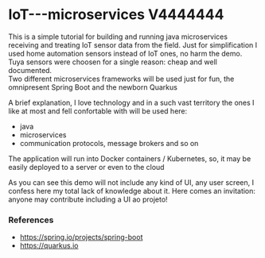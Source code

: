 # IoT---microservices V4444444
This is a simple tutorial for building and running java microservices receiving and treating IoT sensor data from the field.
Just for simplification I used home automation sensors instead of IoT ones, no harm the demo.
Tuya sensors were choosen for a single reason: cheap and well documented.  
Two different microservices frameworks will be used just for fun, the omnipresent Spring Boot and the newborn Quarkus

A brief explanation, I love technology and in a such vast territory the ones I like at most and fell confortable with will be used here:
- java
- microservices
- communication protocols, message brokers and so on

The application will run into Docker containers / Kubernetes, so, it may be easily deployed to a server or even to the cloud

As you can see this demo will not include any kind of UI, any user screen, I confess here my total lack of knowledge about it. Here comes an invitation: anyone may contribute including a UI ao projeto!

### References
- https://spring.io/projects/spring-boot
- https://quarkus.io
